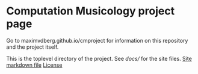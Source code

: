 # Computation Musicology project page
Go to maximvdberg.github.io/cmproject for information on this repository and the project itself.

This is the toplevel directory of the project. See *docs/* for the site files.
[Site markdown file](/data/README.md)
[License](LICENSE)
